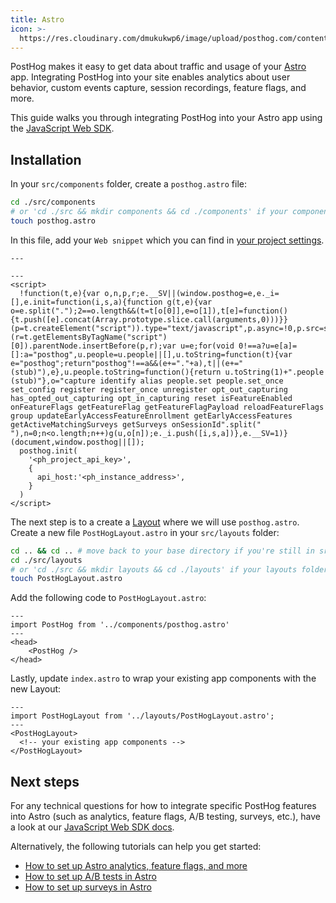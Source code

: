 ```yaml
---
title: Astro
icon: >-
  https://res.cloudinary.com/dmukukwp6/image/upload/posthog.com/contents/docs/integrate/frameworks/astro.svg
---
```


PostHog makes it easy to get data about traffic and usage of your [Astro](https://astro.build/) app. Integrating PostHog into your site enables analytics about user behavior, custom events capture, session recordings, feature flags, and more.

This guide walks you through integrating PostHog into your Astro app using the [JavaScript Web SDK](/docs/libraries/js).

## Installation

In your `src/components` folder, create a `posthog.astro` file:

```bash
cd ./src/components 
# or 'cd ./src && mkdir components && cd ./components' if your components folder doesnt exist 
touch posthog.astro
```

In this file, add your `Web snippet` which you can find in [your project settings](https://us.posthog.com/settings/project#snippet).

```astro file=posthog.astro
---

---
<script>
  !function(t,e){var o,n,p,r;e.__SV||(window.posthog=e,e._i=[],e.init=function(i,s,a){function g(t,e){var o=e.split(".");2==o.length&&(t=t[o[0]],e=o[1]),t[e]=function(){t.push([e].concat(Array.prototype.slice.call(arguments,0)))}}(p=t.createElement("script")).type="text/javascript",p.async=!0,p.src=s.api_host+"/static/array.js",(r=t.getElementsByTagName("script")[0]).parentNode.insertBefore(p,r);var u=e;for(void 0!==a?u=e[a]=[]:a="posthog",u.people=u.people||[],u.toString=function(t){var e="posthog";return"posthog"!==a&&(e+="."+a),t||(e+=" (stub)"),e},u.people.toString=function(){return u.toString(1)+".people (stub)"},o="capture identify alias people.set people.set_once set_config register register_once unregister opt_out_capturing has_opted_out_capturing opt_in_capturing reset isFeatureEnabled onFeatureFlags getFeatureFlag getFeatureFlagPayload reloadFeatureFlags group updateEarlyAccessFeatureEnrollment getEarlyAccessFeatures getActiveMatchingSurveys getSurveys onSessionId".split(" "),n=0;n<o.length;n++)g(u,o[n]);e._i.push([i,s,a])},e.__SV=1)}(document,window.posthog||[]);
  posthog.init(
    '<ph_project_api_key>',
    {
      api_host:'<ph_instance_address>',
    }
  )
</script>
```

The next step is to a create a [Layout](https://docs.astro.build/en/core-concepts/layouts/) where we will use `posthog.astro`. Create a new file `PostHogLayout.astro` in your `src/layouts` folder:

```bash
cd .. && cd .. # move back to your base directory if you're still in src/components/posthog.astro
cd ./src/layouts
# or 'cd ./src && mkdir layouts && cd ./layouts' if your layouts folder doesn't exist yet
touch PostHogLayout.astro
```

Add the following code to `PostHogLayout.astro`:

```astro file=PostHogLayout.astro
---
import PostHog from '../components/posthog.astro'
---
<head>
	<PostHog />
</head>
```

Lastly, update `index.astro` to wrap your existing app components with the new Layout:

```astro file=index.astro
---
import PostHogLayout from '../layouts/PostHogLayout.astro';
---
<PostHogLayout>
  <!-- your existing app components -->
</PostHogLayout>
```

## Next steps

For any technical questions for how to integrate specific PostHog features into Astro (such as analytics, feature flags, A/B testing, surveys, etc.), have a look at our [JavaScript Web SDK docs](/docs/libraries/js).

Alternatively, the following tutorials can help you get started:

- [How to set up Astro analytics, feature flags, and more](/tutorials/astro-analytics)
- [How to set up A/B tests in Astro](/tutorials/astro-ab-tests)
- [How to set up surveys in Astro](/tutorials/astro-surveys)

